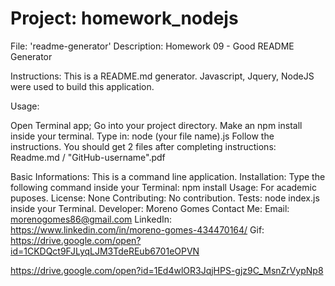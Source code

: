 Project: homework_nodejs 
===========================================
File:
'readme-generator'
Description:
Homework 09 - Good README Generator

Instructions:
This is a README.md generator. Javascript, Jquery, NodeJS were used to build this application.

Usage:

Open Terminal app;
Go into your project directory.
Make an npm install inside your terminal.
Type in: node (your file name).js
Follow the instructions.
You should get 2 files after completing instructions: Readme.md / "GitHub-username".pdf

Basic Informations:
This is a command line application.
Installation:
Type the following command inside your Terminal: npm install
Usage:
For academic puposes.
License: None
Contributing:
No contribution.
Tests: node index.js inside your Terminal.
Developer:
Moreno Gomes
Contact Me:
Email: morenogomes86@gmail.com
LinkedIn: https://www.linkedin.com/in/moreno-gomes-434470164/
Gif:
https://drive.google.com/open?id=1CKDQct9FJLyqLJM3TdeREub6701eOPVN

https://drive.google.com/open?id=1Ed4wlOR3JqjHPS-gjz9C_MsnZrVypNp8